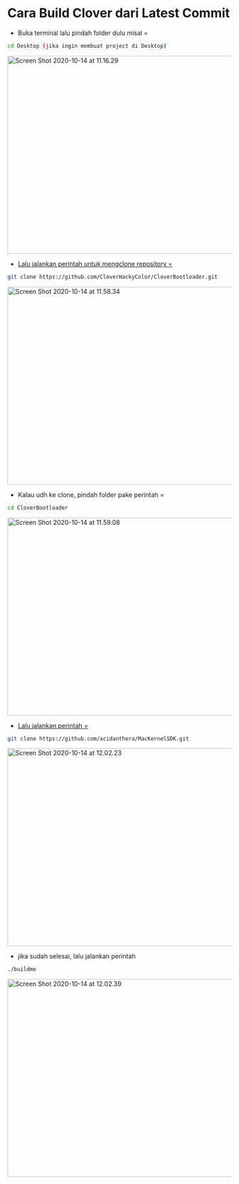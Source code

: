 # Cara Build Clover dari Latest Commit

- Buka terminal lalu pindah folder dulu misal =

```sh
cd Desktop (jika ingin membuat project di Desktop)
```

<a data-flickr-embed="true" href="https://www.flickr.com/photos/190618401@N03/50475520613/in/dateposted-public/" title="Screen Shot 2020-10-14 at 11.16.29"><img src="https://live.staticflickr.com/65535/50475520613_1930bae621_z.jpg" width="640" height="444" alt="Screen Shot 2020-10-14 at 11.16.29">

- Lalu jalankan perintah untuk mengclone repository = 

```sh
git clone https://github.com/CloverHackyColor/CloverBootloader.git
```

<a data-flickr-embed="true" href="https://www.flickr.com/photos/190618401@N03/50476457997/in/dateposted-public/" title="Screen Shot 2020-10-14 at 11.58.34"><img src="https://live.staticflickr.com/65535/50476457997_4d9765da66_z.jpg" width="640" height="444" alt="Screen Shot 2020-10-14 at 11.58.34"></a>

- Kalau udh ke clone, pindah folder pake perintah =

```sh
cd CloverBootloader
```

<a data-flickr-embed="true" href="https://www.flickr.com/photos/190618401@N03/50476457712/in/dateposted-public/" title="Screen Shot 2020-10-14 at 11.59.08"><img src="https://live.staticflickr.com/65535/50476457712_15a87b6e80_z.jpg" width="640" height="444" alt="Screen Shot 2020-10-14 at 11.59.08">

- Lalu jalankan perintah = 

```sh
git clone https://github.com/acidanthera/MacKernelSDK.git
```

<a data-flickr-embed="true" href="https://www.flickr.com/photos/190618401@N03/50476457652/in/dateposted-public/" title="Screen Shot 2020-10-14 at 12.02.23"><img src="https://live.staticflickr.com/65535/50476457652_3df370f5a0_z.jpg" width="640" height="444" alt="Screen Shot 2020-10-14 at 12.02.23"></a>

- jika sudah selesai, lalu jalankan perintah 

```sh
./buildme
```

<a data-flickr-embed="true" href="https://www.flickr.com/photos/190618401@N03/50476304901/in/dateposted-public/" title="Screen Shot 2020-10-14 at 12.02.39"><img src="https://live.staticflickr.com/65535/50476304901_47cdf13ed4_z.jpg" width="640" height="444" alt="Screen Shot 2020-10-14 at 12.02.39"></a>
